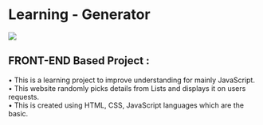 # Learning - Generator

<a href="https://sumitrohilla.github.io/Fashion-Mart/"><img src="https://img.shields.io/badge/-Website%20Link-4285F4?style=for-the-badge&logo=Google-Chrome&logoColor=white"/></a>

## FRONT-END Based Project :
 
• This is a learning project to improve understanding for mainly JavaScript.\
• This website randomly picks details from Lists and displays it on users requests. \
• This is created using HTML, CSS, JavaScript languages which are the basic.